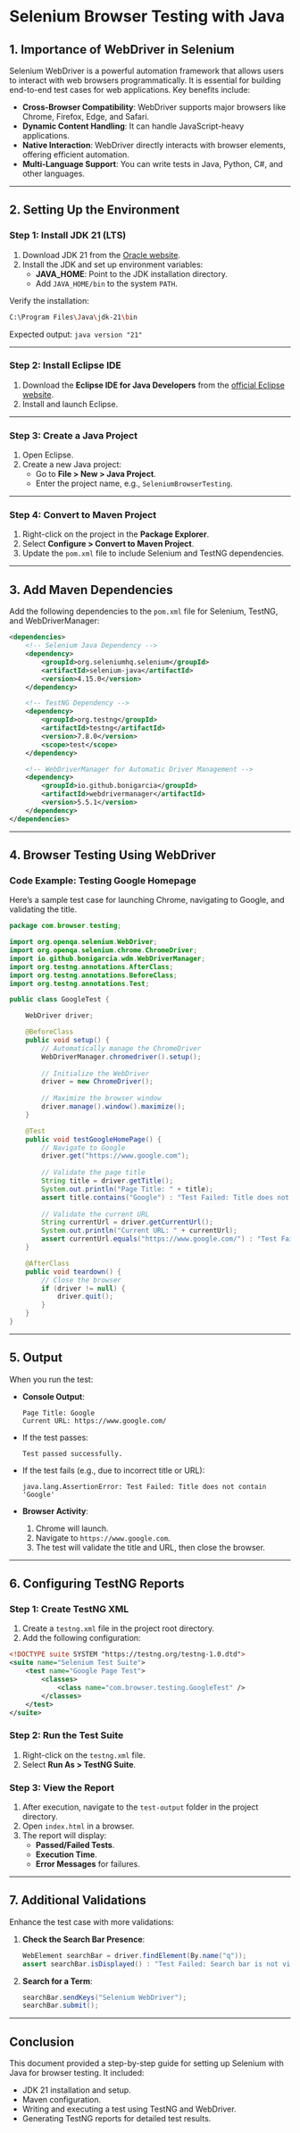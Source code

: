 
# Selenium Browser Testing with Java

## **1. Importance of WebDriver in Selenium**

Selenium WebDriver is a powerful automation framework that allows users to interact with web browsers programmatically. It is essential for building end-to-end test cases for web applications. Key benefits include:

- **Cross-Browser Compatibility**: WebDriver supports major browsers like Chrome, Firefox, Edge, and Safari.
- **Dynamic Content Handling**: It can handle JavaScript-heavy applications.
- **Native Interaction**: WebDriver directly interacts with browser elements, offering efficient automation.
- **Multi-Language Support**: You can write tests in Java, Python, C#, and other languages.

---

## **2. Setting Up the Environment**

### **Step 1: Install JDK 21 (LTS)**
1. Download JDK 21 from the [Oracle website](https://www.oracle.com/java/technologies/javase-downloads.html).
2. Install the JDK and set up environment variables:
   - **JAVA_HOME**: Point to the JDK installation directory.
   - Add `JAVA_HOME/bin` to the system `PATH`.

Verify the installation:
```bash
C:\Program Files\Java\jdk-21\bin
```
Expected output: `java version "21"`

---

### **Step 2: Install Eclipse IDE**
1. Download the **Eclipse IDE for Java Developers** from the [official Eclipse website](https://www.eclipse.org/downloads/).
2. Install and launch Eclipse.

---

### **Step 3: Create a Java Project**
1. Open Eclipse.
2. Create a new Java project:
   - Go to **File > New > Java Project**.
   - Enter the project name, e.g., `SeleniumBrowserTesting`.

---

### **Step 4: Convert to Maven Project**
1. Right-click on the project in the **Package Explorer**.
2. Select **Configure > Convert to Maven Project**.
3. Update the `pom.xml` file to include Selenium and TestNG dependencies.

---

## **3. Add Maven Dependencies**
Add the following dependencies to the `pom.xml` file for Selenium, TestNG, and WebDriverManager:

```xml
<dependencies>
    <!-- Selenium Java Dependency -->
    <dependency>
        <groupId>org.seleniumhq.selenium</groupId>
        <artifactId>selenium-java</artifactId>
        <version>4.15.0</version>
    </dependency>

    <!-- TestNG Dependency -->
    <dependency>
        <groupId>org.testng</groupId>
        <artifactId>testng</artifactId>
        <version>7.8.0</version>
        <scope>test</scope>
    </dependency>

    <!-- WebDriverManager for Automatic Driver Management -->
    <dependency>
        <groupId>io.github.bonigarcia</groupId>
        <artifactId>webdrivermanager</artifactId>
        <version>5.5.1</version>
    </dependency>
</dependencies>
```

---

## **4. Browser Testing Using WebDriver**

### **Code Example: Testing Google Homepage**
Here’s a sample test case for launching Chrome, navigating to Google, and validating the title.

```java
package com.browser.testing;

import org.openqa.selenium.WebDriver;
import org.openqa.selenium.chrome.ChromeDriver;
import io.github.bonigarcia.wdm.WebDriverManager;
import org.testng.annotations.AfterClass;
import org.testng.annotations.BeforeClass;
import org.testng.annotations.Test;

public class GoogleTest {

    WebDriver driver;

    @BeforeClass
    public void setup() {
        // Automatically manage the ChromeDriver
        WebDriverManager.chromedriver().setup();
        
        // Initialize the WebDriver
        driver = new ChromeDriver();
        
        // Maximize the browser window
        driver.manage().window().maximize();
    }

    @Test
    public void testGoogleHomePage() {
        // Navigate to Google
        driver.get("https://www.google.com");
        
        // Validate the page title
        String title = driver.getTitle();
        System.out.println("Page Title: " + title);
        assert title.contains("Google") : "Test Failed: Title does not contain 'Google'";
        
        // Validate the current URL
        String currentUrl = driver.getCurrentUrl();
        System.out.println("Current URL: " + currentUrl);
        assert currentUrl.equals("https://www.google.com/") : "Test Failed: URL does not match.";
    }

    @AfterClass
    public void teardown() {
        // Close the browser
        if (driver != null) {
            driver.quit();
        }
    }
}
```

---

## **5. Output**

When you run the test:
- **Console Output**:
  ```
  Page Title: Google
  Current URL: https://www.google.com/
  ```
- If the test passes:
  ```
  Test passed successfully.
  ```
- If the test fails (e.g., due to incorrect title or URL):
  ```
  java.lang.AssertionError: Test Failed: Title does not contain 'Google'
  ```

- **Browser Activity**:
  1. Chrome will launch.
  2. Navigate to `https://www.google.com`.
  3. The test will validate the title and URL, then close the browser.

---

## **6. Configuring TestNG Reports**

### **Step 1: Create TestNG XML**
1. Create a `testng.xml` file in the project root directory.
2. Add the following configuration:

```xml
<!DOCTYPE suite SYSTEM "https://testng.org/testng-1.0.dtd">
<suite name="Selenium Test Suite">
    <test name="Google Page Test">
        <classes>
            <class name="com.browser.testing.GoogleTest" />
        </classes>
    </test>
</suite>
```

### **Step 2: Run the Test Suite**
1. Right-click on the `testng.xml` file.
2. Select **Run As > TestNG Suite**.

### **Step 3: View the Report**
1. After execution, navigate to the `test-output` folder in the project directory.
2. Open `index.html` in a browser.
3. The report will display:
   - **Passed/Failed Tests**.
   - **Execution Time**.
   - **Error Messages** for failures.

---

## **7. Additional Validations**
Enhance the test case with more validations:
1. **Check the Search Bar Presence**:
   ```java
   WebElement searchBar = driver.findElement(By.name("q"));
   assert searchBar.isDisplayed() : "Test Failed: Search bar is not visible.";
   ```
2. **Search for a Term**:
   ```java
   searchBar.sendKeys("Selenium WebDriver");
   searchBar.submit();
   ```

---

## **Conclusion**

This document provided a step-by-step guide for setting up Selenium with Java for browser testing. It included:
- JDK 21 installation and setup.
- Maven configuration.
- Writing and executing a test using TestNG and WebDriver.
- Generating TestNG reports for detailed test results.


